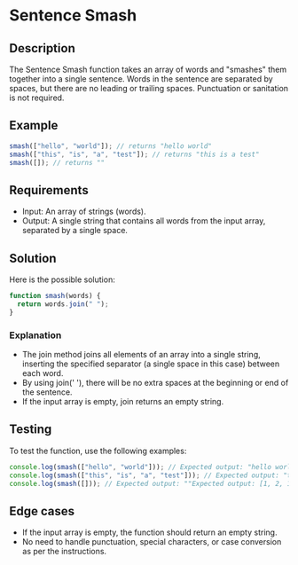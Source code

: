 # Sentence Smash

## Description

The Sentence Smash function takes an array of words and "smashes" them together into a single sentence. Words in the sentence are separated by spaces, but there are no leading or trailing spaces. Punctuation or sanitation is not required.

## Example

```javascript
smash(["hello", "world"]); // returns "hello world"
smash(["this", "is", "a", "test"]); // returns "this is a test"
smash([]); // returns ""
```

## Requirements

- Input: An array of strings (words).
- Output: A single string that contains all words from the input array, separated by a single space.

## Solution

Here is the possible solution:

```javascript
function smash(words) {
  return words.join(" ");
}
```

### Explanation

- The join method joins all elements of an array into a single string, inserting the specified separator (a single space in this case) between each word.
- By using join(' '), there will be no extra spaces at the beginning or end of the sentence.
- If the input array is empty, join returns an empty string.

## Testing

To test the function, use the following examples:

```javascript
console.log(smash(["hello", "world"])); // Expected output: "hello world"
console.log(smash(["this", "is", "a", "test"])); // Expected output: "this is a test"
console.log(smash([])); // Expected output: ""Expected output: [1, 2, 123]
```

## Edge cases

- If the input array is empty, the function should return an empty string.
- No need to handle punctuation, special characters, or case conversion as per the instructions.


